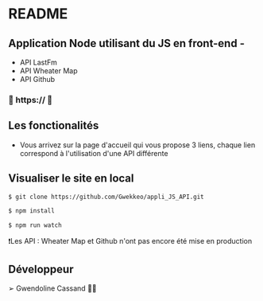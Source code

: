 # README

## Application Node utilisant du JS en front-end - 
- API LastFm 
- API Wheater Map 
- API Github

### 🥓 https:// 🥓

## Les fonctionalités

- Vous arrivez sur la page d'accueil qui vous propose 3 liens, chaque lien correspond à l'utilisation d'une API différente

## Visualiser le site en local
```sh
$ git clone https://github.com/Gwekkeo/appli_JS_API.git
```
```sh
$ npm install
```
```sh
$ npm run watch
```

❗️Les API : Wheater Map et Github n'ont pas encore été mise en production

## Développeur

➢ Gwendoline Cassand 👩‍💻

